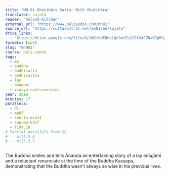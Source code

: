 ```yaml
---
title: "MN 81 Ghaṭikāra Sutta: With Ghaṭikāra"
translator: sujato
reader: "Roland Kitchen"
external_url: "https://www.paliaudio.com/mn81"
source_url: "https://suttacentral.net/mn81/en/sujato"
drive_links:
  - "https://drive.google.com/file/d/1W2rbHEDHeLQe9utEu12lK34CZNxR7pRd/view?usp=drivesdk"
formats: [mp3]
slug: "mn081"
course: pali-canon
tags:
  - mn
  - buddha
  - bodhisatta
  - bodhisattva
  - lay
  - anagami
  - vinaya-controversies
year: 2018
minutes: 17
parallels:
  - d1
  - ma63
  - san-lo-mvu31
  - san-mu-kd17
  - t197.10
# Partial parallels from SC
#  - mil5.5.6
#  - mil5.5.7
---
```


The Buddha smiles and tells Ānanda an entertaining story of a lay anāgāmī and a reluctant renunciate at the time of the Buddha Kassapa, demonstrating that the Buddha wasn't always so wise in his previous lives.
